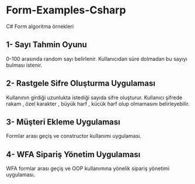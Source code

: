 # Form-Examples-Csharp
C# Form algoritma örnekleri

## 1- Sayı Tahmin Oyunu

0-100 arasında random sayı belirlenir. Kullanıcıdan süre dolmadan bu sayıyı bulması istenir.

## 2- Rastgele Sifre Oluşturma Uygulaması

Kullanının girdiği uzunlukta istediği sayıda sifre oluşturur. Kullanıcı şifrede rakam , özel karakter , büyük harf , kücük harf olup olmamasını belirleyebilir.

## 3- Müşteri Ekleme Uygulaması

Formlar arası geçiş ve constructor kullanımı uygulaması.

## 4- WFA Sipariş Yönetim Uygulaması

WFA formlar arası geçiş ve OOP kullanımına yönelik sipariş yönetimi uygulaması.